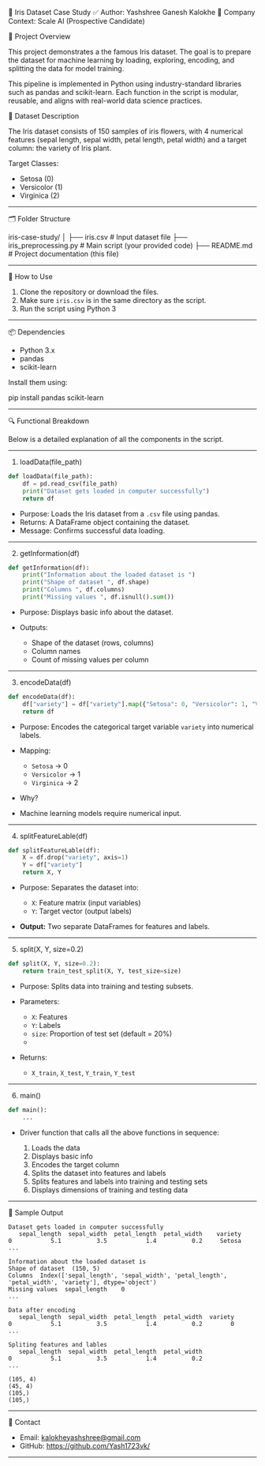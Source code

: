 🌸 Iris Dataset Case Study
✅ Author: Yashshree Ganesh Kalokhe
🏢 Company Context: Scale AI (Prospective Candidate)


📌 Project Overview

This project demonstrates a the famous Iris dataset. The goal is to prepare the dataset for machine learning by loading, exploring, encoding, and splitting the data for model training.

This pipeline is implemented in Python using industry-standard libraries such as pandas and scikit-learn. Each function in the script is modular, reusable, and aligns with 
real-world data science practices.

🧠 Dataset Description

The Iris dataset consists of 150 samples of iris flowers, with 4 numerical features (sepal length, sepal width, petal length, petal width) and a
target column: the variety of Iris plant.

Target Classes:
* Setosa (0)
* Versicolor (1)
* Virginica (2)

---

🗂️ Folder Structure

iris-case-study/
│
├── iris.csv                 # Input dataset file
├── iris_preprocessing.py    # Main script (your provided code)
├── README.md                # Project documentation (this file)

---

📜 How to Use

1. Clone the repository or download the files.
2. Make sure `iris.csv` is in the same directory as the script.
3. Run the script using Python 3

---

📦 Dependencies

* Python 3.x
* pandas
* scikit-learn

Install them using:

pip install pandas scikit-learn

---

🔍 Functional Breakdown

Below is a detailed explanation of all the components in the script.

---

1. loadData(file_path)

```python
def loadData(file_path):
    df = pd.read_csv(file_path)
    print("Dataset gets loaded in computer successfully")
    return df
```

* Purpose: Loads the Iris dataset from a `.csv` file using pandas.
* Returns: A DataFrame object containing the dataset.
* Message: Confirms successful data loading.

---

2. getInformation(df)

```python
def getInformation(df):
    print("Information about the loaded dataset is ")
    print("Shape of dataset ", df.shape)
    print("Columns ", df.columns)
    print("Missing values ", df.isnull().sum())
```

* Purpose: Displays basic info about the dataset.
* Outputs:

  * Shape of the dataset (rows, columns)
  * Column names
  * Count of missing values per column

---

3. encodeData(df)

```python
def encodeData(df):
    df["variety"] = df["variety"].map({"Setosa": 0, "Versicolor": 1, "Virginica": 2})
    return df
```

* Purpose: Encodes the categorical target variable `variety` into numerical labels.
* Mapping:

  * `Setosa` → 0
  * `Versicolor` → 1
  * `Virginica` → 2
* Why?
*  Machine learning models require numerical input.

---

4. splitFeatureLable(df)

```python
def splitFeatureLable(df):
    X = df.drop("variety", axis=1)
    Y = df["variety"]
    return X, Y
```

* Purpose: Separates the dataset into:

  * `X`: Feature matrix (input variables)
  * `Y`: Target vector (output labels)
* **Output:** Two separate DataFrames for features and labels.

---

5. split(X, Y, size=0.2)

```python
def split(X, Y, size=0.2):
    return train_test_split(X, Y, test_size=size)
```

* Purpose: Splits data into training and testing subsets.
* Parameters:

  * `X`: Features
  * `Y`: Labels
  * `size`: Proportion of test set (default = 20%)
  * 
* Returns:

  * `X_train`, `X_test`, `Y_train`, `Y_test`

---

6. main()

```python
def main():
    ...
```

* Driver function that calls all the above functions in sequence:

  1. Loads the data
  2. Displays basic info
  3. Encodes the target column
  4. Splits the dataset into features and labels
  5. Splits features and labels into training and testing sets
  6. Displays dimensions of training and testing data

---

🧪 Sample Output

```
Dataset gets loaded in computer successfully
   sepal_length  sepal_width  petal_length  petal_width    variety
0           5.1          3.5           1.4          0.2     Setosa
...

Information about the loaded dataset is 
Shape of dataset  (150, 5)
Columns  Index(['sepal_length', 'sepal_width', 'petal_length', 'petal_width', 'variety'], dtype='object')
Missing values  sepal_length    0
...

Data after encoding 
   sepal_length  sepal_width  petal_length  petal_width  variety
0           5.1          3.5           1.4          0.2        0
...

Spliting features and lables 
   sepal_length  sepal_width  petal_length  petal_width
0           5.1          3.5           1.4          0.2
...

(105, 4)
(45, 4)
(105,)
(105,)
```

---

📧 Contact

* Email: kalokheyashshree@gmail.com
* GitHub: https://github.com/Yash1723vk/

---
